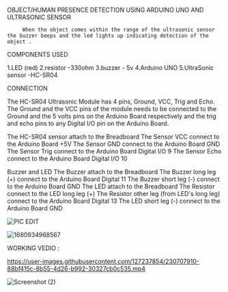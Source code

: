 OBJECT/HUMAN PRESENCE DETECTION USING ARDUINO UNO AND ULTRASONIC SENSOR

         When the object comes within the range of the ultrasonic sensor the buzzer beeps and the led lights up indicating detection of the object .
         
                  
COMPONENTS USED

1.LED (red)
2.resistor -330ohm
3.buzzer - 5v
4.Arduino UNO 
5.UltraSonic sensor -HC-SR04 


CONNECTION

   The HC-SR04 Ultrasonic Module has 4 pins, Ground, VCC, Trig and Echo. The Ground and the VCC pins of the module needs to be connected to the Ground and the 5 volts pins on the Arduino Board respectively and the trig and echo pins to any Digital I/O pin on the Arduino Board.

The HC-SR04 sensor attach to the Breadboard
The Sensor VCC connect to the Arduino Board +5V
The Sensor GND connect to the Arduino Board GND
The Sensor Trig connect to the Arduino Board Digital I/O 9
The Sensor Echo connect to the Arduino Board Digital I/O 10

Buzzer and LED
The Buzzer attach to the Breadboard
The Buzzer long leg (+) connect to the Arduino Board Digital 11
The Buzzer short leg (-) connect to the Arduino Board GND
The LED attach to the Breadboard
The Resistor connect to the LED long leg (+)
The Resistor other leg (from LED's long leg) connect to the Arduino Board Digital 13
The LED short leg (-) connect to the Arduino Board GND 



![PIC EDIT](https://user-images.githubusercontent.com/127237854/230707755-dd0de65a-c3e2-4484-8a7d-35a3dc02a7cd.jpg)



![1680934968567](https://user-images.githubusercontent.com/127237854/230707763-9a8d5117-c3cc-418a-a3d1-af9571c2bb3d.jpg)



WORKING VEDIO :



https://user-images.githubusercontent.com/127237854/230707910-88bf415c-8b55-4d26-b992-30327cb0c535.mp4



![Screenshot (2)](https://user-images.githubusercontent.com/127237854/230707997-10bee56a-a543-4d00-a6ac-4d0cd6f40683.png)







